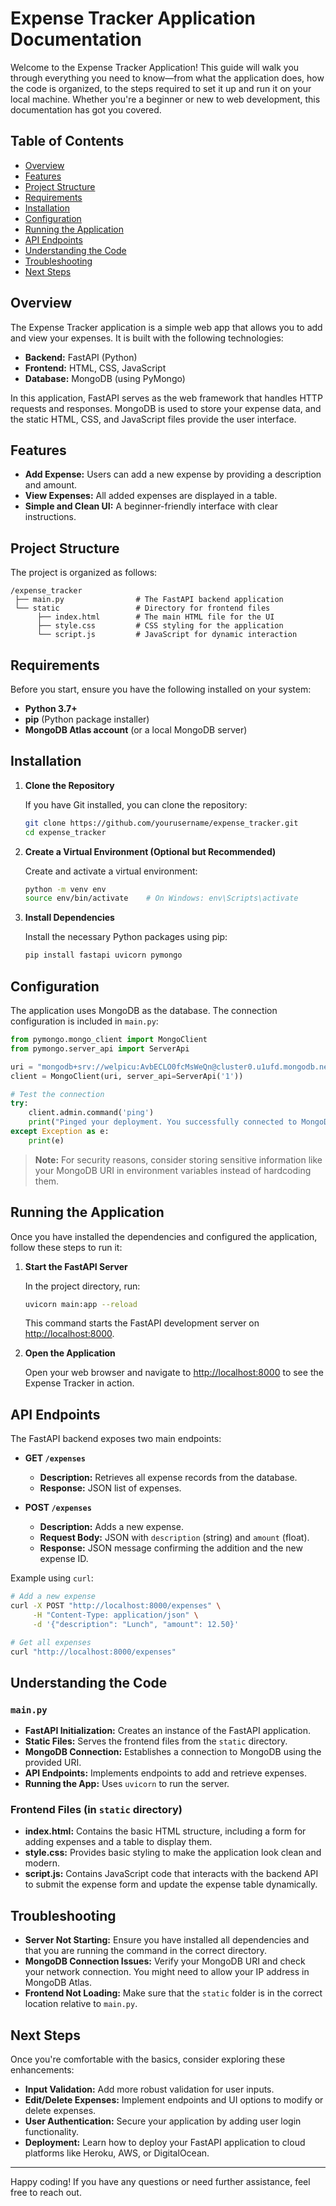 # Expense Tracker Application Documentation

Welcome to the Expense Tracker Application! This guide will walk you through everything you need to know—from what the application does, how the code is organized, to the steps required to set it up and run it on your local machine. Whether you're a beginner or new to web development, this documentation has got you covered.

## Table of Contents

- [Overview](#overview)
- [Features](#features)
- [Project Structure](#project-structure)
- [Requirements](#requirements)
- [Installation](#installation)
- [Configuration](#configuration)
- [Running the Application](#running-the-application)
- [API Endpoints](#api-endpoints)
- [Understanding the Code](#understanding-the-code)
- [Troubleshooting](#troubleshooting)
- [Next Steps](#next-steps)

## Overview

The Expense Tracker application is a simple web app that allows you to add and view your expenses. It is built with the following technologies:

- **Backend:** FastAPI (Python)
- **Frontend:** HTML, CSS, JavaScript
- **Database:** MongoDB (using PyMongo)

In this application, FastAPI serves as the web framework that handles HTTP requests and responses. MongoDB is used to store your expense data, and the static HTML, CSS, and JavaScript files provide the user interface.

## Features

- **Add Expense:** Users can add a new expense by providing a description and amount.
- **View Expenses:** All added expenses are displayed in a table.
- **Simple and Clean UI:** A beginner-friendly interface with clear instructions.

## Project Structure

The project is organized as follows:

```
/expense_tracker
 ├── main.py                # The FastAPI backend application
 └── static                 # Directory for frontend files
      ├── index.html        # The main HTML file for the UI
      ├── style.css         # CSS styling for the application
      └── script.js         # JavaScript for dynamic interaction
```

## Requirements

Before you start, ensure you have the following installed on your system:

- **Python 3.7+**
- **pip** (Python package installer)
- **MongoDB Atlas account** (or a local MongoDB server)

## Installation

1. **Clone the Repository**

   If you have Git installed, you can clone the repository:
   ```bash
   git clone https://github.com/yourusername/expense_tracker.git
   cd expense_tracker
   ```

2. **Create a Virtual Environment (Optional but Recommended)**

   Create and activate a virtual environment:
   ```bash
   python -m venv env
   source env/bin/activate    # On Windows: env\Scripts\activate
   ```

3. **Install Dependencies**

   Install the necessary Python packages using pip:
   ```bash
   pip install fastapi uvicorn pymongo
   ```

## Configuration

The application uses MongoDB as the database. The connection configuration is included in `main.py`:

```python
from pymongo.mongo_client import MongoClient
from pymongo.server_api import ServerApi

uri = "mongodb+srv://welpicu:AvbECLO0fcMsWeQn@cluster0.u1ufd.mongodb.net/?retryWrites=true&w=majority&appName=Cluster0"
client = MongoClient(uri, server_api=ServerApi('1'))

# Test the connection
try:
    client.admin.command('ping')
    print("Pinged your deployment. You successfully connected to MongoDB!")
except Exception as e:
    print(e)
```

> **Note:** For security reasons, consider storing sensitive information like your MongoDB URI in environment variables instead of hardcoding them.

## Running the Application

Once you have installed the dependencies and configured the application, follow these steps to run it:

1. **Start the FastAPI Server**

   In the project directory, run:
   ```bash
   uvicorn main:app --reload
   ```
   This command starts the FastAPI development server on [http://localhost:8000](http://localhost:8000).

2. **Open the Application**

   Open your web browser and navigate to [http://localhost:8000](http://localhost:8000) to see the Expense Tracker in action.

## API Endpoints

The FastAPI backend exposes two main endpoints:

- **GET `/expenses`**
  - **Description:** Retrieves all expense records from the database.
  - **Response:** JSON list of expenses.
  
- **POST `/expenses`**
  - **Description:** Adds a new expense.
  - **Request Body:** JSON with `description` (string) and `amount` (float).
  - **Response:** JSON message confirming the addition and the new expense ID.

Example using `curl`:
```bash
# Add a new expense
curl -X POST "http://localhost:8000/expenses" \
     -H "Content-Type: application/json" \
     -d '{"description": "Lunch", "amount": 12.50}'

# Get all expenses
curl "http://localhost:8000/expenses"
```

## Understanding the Code

### `main.py`
- **FastAPI Initialization:** Creates an instance of the FastAPI application.
- **Static Files:** Serves the frontend files from the `static` directory.
- **MongoDB Connection:** Establishes a connection to MongoDB using the provided URI.
- **API Endpoints:** Implements endpoints to add and retrieve expenses.
- **Running the App:** Uses `uvicorn` to run the server.

### Frontend Files (in `static` directory)
- **index.html:** Contains the basic HTML structure, including a form for adding expenses and a table to display them.
- **style.css:** Provides basic styling to make the application look clean and modern.
- **script.js:** Contains JavaScript code that interacts with the backend API to submit the expense form and update the expense table dynamically.

## Troubleshooting

- **Server Not Starting:** Ensure you have installed all dependencies and that you are running the command in the correct directory.
- **MongoDB Connection Issues:** Verify your MongoDB URI and check your network connection. You might need to allow your IP address in MongoDB Atlas.
- **Frontend Not Loading:** Make sure that the `static` folder is in the correct location relative to `main.py`.

## Next Steps

Once you're comfortable with the basics, consider exploring these enhancements:
- **Input Validation:** Add more robust validation for user inputs.
- **Edit/Delete Expenses:** Implement endpoints and UI options to modify or delete expenses.
- **User Authentication:** Secure your application by adding user login functionality.
- **Deployment:** Learn how to deploy your FastAPI application to cloud platforms like Heroku, AWS, or DigitalOcean.

---

Happy coding! If you have any questions or need further assistance, feel free to reach out.


